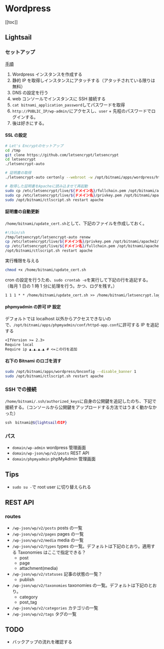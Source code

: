 # Wordpress

[[toc]]

## Lightsail

### セットアップ

[手順](https://lightsail.aws.amazon.com/ls/docs/ja/articles/amazon-lightsail-quick-start-guide-wordpress)

1. Wordpress インスタンスを作成する
1. 静的 IP を取得しインスタンスにアタッチする（アタッチされている限りは無料）
1. DNS の設定を行う
1. web コンソールでインスタンスに SSH 接続する
1. `cat bitnami_application_password`してパスワードを取得
1. `http://PUBLIC_IP/wp-admin/`にアクセスし、`user` + 先程のパスワードでログインする。
1. 後は好きにする。

#### SSL の設定

```bash
# Let's Encryptのセットアップ
cd /tmp
git clone https://github.com/letsencrypt/letsencrypt
cd letsencrypt
./letsencrypt-auto

# 証明書の取得
./letsencrypt-auto certonly --webroot -w /opt/bitnami/apps/wordpress/htdocs/ -d ${ドメイン名}

# 取得した証明書をApacheに読み込ませて再起動
sudo cp /etc/letsencrypt/live/${ドメイン名}/fullchain.pem /opt/bitnami/apache2/conf/server.crt
sudo cp /etc/letsencrypt/live/${ドメイン名}/privkey.pem /opt/bitnami/apache2/conf/server.key
sudo /opt/bitnami/ctlscript.sh restart apache
```

#### 証明書の自動更新

`/home/bitnami/update_cert.sh`として、下記のファイルを作成しておく。

```sh
#!/bin/sh
/tmp/letsencrypt/letsencrypt-auto renew
cp /etc/letsencrypt/live/${ドメイン名}/privkey.pem /opt/bitnami/apache2/conf/server.key
cp /etc/letsencrypt/live/${ドメイン名}/fullchain.pem /opt/bitnami/apache2/conf/server.crt
/opt/bitnami/ctlscript.sh restart apache
```

実行権限を与える

```sh
chmod +x /home/bitnami/update_cert.sh
```

cron の設定を行うため、`sudo crontab -e`を実行して下記の行を追記する。
（毎月 1 日の 1 時 1 分に処理を行う。かつ、ログを残す。）

```txt
1 1 1 * * /home/bitnami/update_cert.sh >> /home/bitnami/letsencrypt.log
```

#### phpmyadmin の許可 IP 設定

デフォルトでは localhost 以外からアクセスできないので、`/opt/bitnami/apps/phpmyadmin/conf/httpd-app.conf`に許可する IP を追記する

```txt
<IfVersion >= 2.3>
Require local
Require ip ▲.▲.▲.▲ # <=この行を追加
```

#### 右下の Bitnami のロゴを消す

```bash
sudo /opt/bitnami/apps/wordpress/bnconfig --disable_banner 1
sudo /opt/bitnami/ctlscript.sh restart apache
```

### SSH での接続

`/home/bitnami/.ssh/authorized_keys`に自身の公開鍵を追記したのち、下記で接続する。（コンソールから公開鍵をアップロードする方法ではうまく動かなかった）

```bash
ssh　bitnami@${lightsailのIP}
```

### パス

- `domain/wp-admin` wordpress 管理画面
- `domain/wp-json/wp/v2/posts` REST API
- `domain/phpmyadmin` phpMyAdmin 管理画面

## Tips

- `sudo su -`で root user に切り替えられる

## REST API

### routes

- `/wp-json/wp/v2/posts` posts の一覧
- `/wp-json/wp/v2/pages` pages の一覧
- `/wp-json/wp/v2/media` media の一覧
- `/wp-json/wp/v2/types` types の一覧。デフォルトは下記のとおり。適用する Taxonomies はここで指定できる？
  - post
  - page
  - attachment(media)
- `/wp-json/wp/v2/statuses` 記事の状態の一覧？
  - publish
- `/wp-json/wp/v2/taxonomies` taxonomies の一覧。デフォルトは下記のとおり。
  - category
  - post_tag
- `/wp-json/wp/v2/categories` カテゴリの一覧
- `/wp-json/wp/v2/tags` タグの一覧

## TODO

- バックアップの流れを確認する
